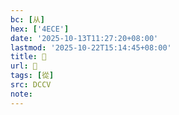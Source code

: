 ```yaml
---
bc: [从]
hex: ['4ECE']
date: '2025-10-13T11:27:20+08:00'
lastmod: '2025-10-22T15:14:45+08:00'
title: 󰗄
url: 󰗄
tags: [從]
src: DCCV
note:
---
```

